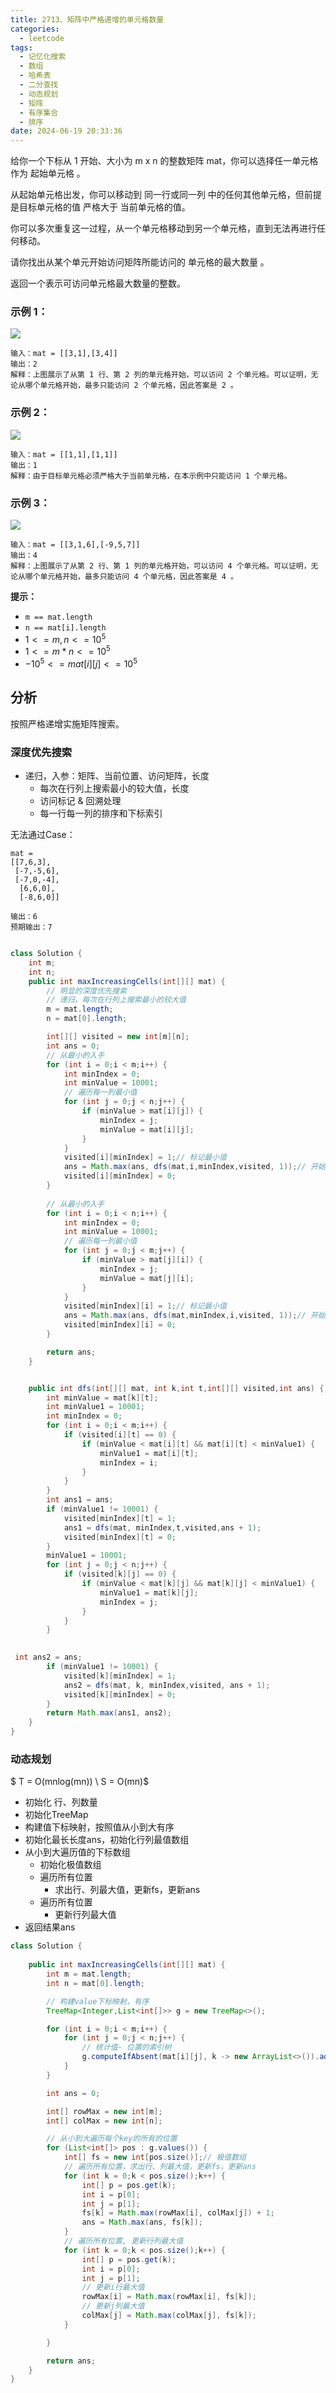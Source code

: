 ```yaml
---
title: 2713、矩阵中严格递增的单元格数量
categories:
  - leetcode
tags:
  - 记忆化搜索
  - 数组
  - 哈希表
  - 二分查找
  - 动态规划
  - 矩阵
  - 有序集合
  - 排序
date: 2024-06-19 20:33:36
---
```


给你一个下标从 1 开始、大小为 m x n 的整数矩阵 mat，你可以选择任一单元格作为 起始单元格 。

从起始单元格出发，你可以移动到 同一行或同一列 中的任何其他单元格，但前提是目标单元格的值 严格大于 当前单元格的值。

你可以多次重复这一过程，从一个单元格移动到另一个单元格，直到无法再进行任何移动。

请你找出从某个单元开始访问矩阵所能访问的 单元格的最大数量 。

返回一个表示可访问单元格最大数量的整数。

 

### 示例 1：

![](/images/2713-1.png)

```
输入：mat = [[3,1],[3,4]]
输出：2
解释：上图展示了从第 1 行、第 2 列的单元格开始，可以访问 2 个单元格。可以证明，无论从哪个单元格开始，最多只能访问 2 个单元格，因此答案是 2 。 
```
### 示例 2：

![](/images/2713-2.png)

```
输入：mat = [[1,1],[1,1]]
输出：1
解释：由于目标单元格必须严格大于当前单元格，在本示例中只能访问 1 个单元格。 
```

### 示例 3：
![](/images/2713-3.png)

```
输入：mat = [[3,1,6],[-9,5,7]]
输出：4
解释：上图展示了从第 2 行、第 1 列的单元格开始，可以访问 4 个单元格。可以证明，无论从哪个单元格开始，最多只能访问 4 个单元格，因此答案是 4 。  
 ```

**提示：**

- `m == mat.length`
- `n == mat[i].length` 
- $1 <= m, n <= 10^5$
- $1 <= m * n <= 10^5$
- $-10^5 <= mat[i][j] <= 10^5$


## 分析

按照严格递增实施矩阵搜索。

### 深度优先搜索

- 递归，入参：矩阵、当前位置、访问矩阵，长度
	- 每次在行列上搜索最小的较大值，长度
	- 访问标记 & 回溯处理
	- 每一行每一列的排序和下标索引


无法通过Case：
```
mat =
[[7,6,3],
 [-7,-5,6],
 [-7,0,-4],
  [6,6,0],
  [-8,6,0]]

输出：6
预期输出：7


```

```java
class Solution {
    int m;
    int n;
    public int maxIncreasingCells(int[][] mat) {
        // 明显的深度优先搜索
        // 递归，每次在行列上搜索最小的较大值
        m = mat.length;
        n = mat[0].length;

        int[][] visited = new int[m][n];
        int ans = 0;
        // 从最小的入手
        for (int i = 0;i < m;i++) {
            int minIndex = 0;
            int minValue = 10001;
            // 遍历每一列最小值
            for (int j = 0;j < n;j++) {
                if (minValue > mat[i][j]) {
                    minIndex = j;
                    minValue = mat[i][j];
                }
            }
            visited[i][minIndex] = 1;// 标记最小值
            ans = Math.max(ans, dfs(mat,i,minIndex,visited, 1));// 开始查找最长的递增序列
            visited[i][minIndex] = 0;
        }
       
        // 从最小的入手
        for (int i = 0;i < n;i++) {
            int minIndex = 0;
            int minValue = 10001;
            // 遍历每一列最小值
            for (int j = 0;j < m;j++) {
                if (minValue > mat[j][i]) {
                    minIndex = j;
                    minValue = mat[j][i];
                }
            }
            visited[minIndex][i] = 1;// 标记最小值
            ans = Math.max(ans, dfs(mat,minIndex,i,visited, 1));// 开始查找最长的递增序列
            visited[minIndex][i] = 0;
        }

        return ans;
    }


    public int dfs(int[][] mat, int k,int t,int[][] visited,int ans) {
        int minValue = mat[k][t];
        int minValue1 = 10001;
        int minIndex = 0;
        for (int i = 0;i < m;i++) {
            if (visited[i][t] == 0) {
                if (minValue < mat[i][t] && mat[i][t] < minValue1) {
                    minValue1 = mat[i][t];
                    minIndex = i;
                }
            }
        }
        int ans1 = ans;
        if (minValue1 != 10001) {
            visited[minIndex][t] = 1;
            ans1 = dfs(mat, minIndex,t,visited,ans + 1);
            visited[minIndex][t] = 0;
        }
        minValue1 = 10001;
        for (int j = 0;j < n;j++) {
            if (visited[k][j] == 0) {
                if (minValue < mat[k][j] && mat[k][j] < minValue1) {
                    minValue1 = mat[k][j];
                    minIndex = j;
                }
            }
        }

 
 int ans2 = ans;
        if (minValue1 != 10001) {
            visited[k][minIndex] = 1;
            ans2 = dfs(mat, k, minIndex,visited, ans + 1);
            visited[k][minIndex] = 0;
        }
        return Math.max(ans1, ans2);
    }
}
```


### 动态规划

$ T = O(mnlog(mn)) \\ S = O(mn)$

- 初始化 行、列数量
- 初始化TreeMap
- 构建值下标映射，按照值从小到大有序
- 初始化最长长度ans，初始化行列最值数组
- 从小到大遍历值的下标数组
  - 初始化极值数组
  - 遍历所有位置
    - 求出行、列最大值，更新fs，更新ans
  - 遍历所有位置
    - 更新行列最大值
- 返回结果ans


```java
class Solution {
    
    public int maxIncreasingCells(int[][] mat) {
        int m = mat.length;
        int n = mat[0].length;

        // 构建value下标映射，有序
        TreeMap<Integer,List<int[]>> g = new TreeMap<>();

        for (int i = 0;i < m;i++) {
            for (int j = 0;j < n;j++) {
                // 统计值- 位置的索引树
                g.computeIfAbsent(mat[i][j], k -> new ArrayList<>()).add(new int[]{i , j});
            }
        }

        int ans = 0;

        int[] rowMax = new int[m];
        int[] colMax = new int[n];

        // 从小到大遍历每个key的所有的位置
        for (List<int[]> pos : g.values()) {
            int[] fs = new int[pos.size()];// 极值数组
            // 遍历所有位置，求出行、列最大值，更新fs，更新ans
            for (int k = 0;k < pos.size();k++) {
                int[] p = pos.get(k);
                int i = p[0];
                int j = p[1];
                fs[k] = Math.max(rowMax[i], colMax[j]) + 1;
                ans = Math.max(ans, fs[k]);
            }
            // 遍历所有位置, 更新行列最大值
            for (int k = 0;k < pos.size();k++) {
                int[] p = pos.get(k);
                int i = p[0];
                int j = p[1];
                // 更新i行最大值
                rowMax[i] = Math.max(rowMax[i], fs[k]);
                // 更新j列最大值
                colMax[j] = Math.max(colMax[j], fs[k]);
            }

        }

        return ans;
    }
}
```